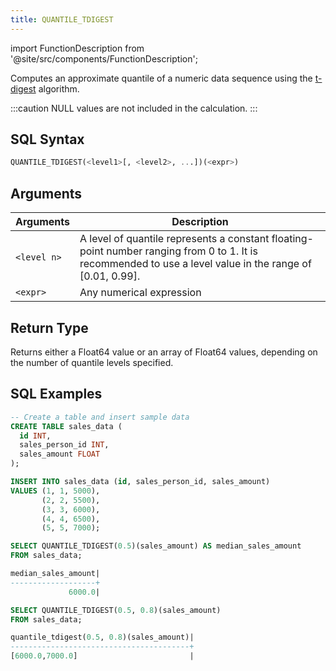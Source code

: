 ```yaml
---
title: QUANTILE_TDIGEST
---
```

import FunctionDescription from '@site/src/components/FunctionDescription';

<FunctionDescription description="Introduced or updated: v1.2.41"/>

Computes an approximate quantile of a numeric data sequence using the [t-digest](https://github.com/tdunning/t-digest/blob/master/docs/t-digest-paper/histo.pdf) algorithm.

:::caution
NULL values are not included in the calculation.
:::

## SQL Syntax

```sql
QUANTILE_TDIGEST(<level1>[, <level2>, ...])(<expr>)
```

## Arguments

| Arguments   | Description                                                                                                                                     |
|-------------|-------------------------------------------------------------------------------------------------------------------------------------------------|
| `<level n>` | A level of quantile represents a constant floating-point number ranging from 0 to 1. It is recommended to use a level value in the range of [0.01, 0.99].   |
| `<expr>`    | Any numerical expression                                                                                                                        |

## Return Type

Returns either a Float64 value or an array of Float64 values, depending on the number of quantile levels specified.

## SQL Examples

```sql
-- Create a table and insert sample data
CREATE TABLE sales_data (
  id INT,
  sales_person_id INT,
  sales_amount FLOAT
);

INSERT INTO sales_data (id, sales_person_id, sales_amount)
VALUES (1, 1, 5000),
       (2, 2, 5500),
       (3, 3, 6000),
       (4, 4, 6500),
       (5, 5, 7000);

SELECT QUANTILE_TDIGEST(0.5)(sales_amount) AS median_sales_amount
FROM sales_data;

median_sales_amount|
-------------------+
             6000.0|

SELECT QUANTILE_TDIGEST(0.5, 0.8)(sales_amount)
FROM sales_data;

quantile_tdigest(0.5, 0.8)(sales_amount)|
----------------------------------------+
[6000.0,7000.0]                         |
```